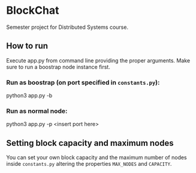 # BlockChat
Semester project for Distributed Systems course.

## How to run
Execute app.py from command line providing the proper arguments.
Make sure to run a boostrap node instance first.  

### Run as boostrap (on port specified in `constants.py`):
python3 app.py -b

### Run as normal node:
python3 app.py -p &lt;insert port here&gt;

## Setting block capacity and maximum nodes
You can set your own block capacity and the maximum number of nodes
inside `constants.py` altering the properties `MAX_NODES` and `CAPACITY`. 

